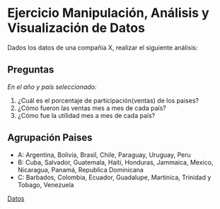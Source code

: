 
# Ejercicio Manipulación, Análisis y Visualización de Datos

Dados los datos de una compañia X, realizar el siguiente análisis:

## Preguntas

_En el año y país seleccionado:_

1. ¿Cuál es el porcentaje de participación(ventas) de los paises?
2. ¿Cómo fueron las ventas mes a mes de cada país?
3. ¿Cómo fue la utilidad mes a mes de cada país?


## Agrupación Paises

* A: Argentina, Bolivia, Brasil, Chile, Paraguay, Uruguay, Peru
* B: Cuba, Salvador, Guatemala, Haiti, Honduras, Jammaica, Mexico, Nicaragua, Panamá, Republica Dominicana
* C: Barbados, Colombia, Ecuador, Guadalupe, Martinica, Trinidad y Tobago, Venezuela

[Datos](mega_super_macro.xls)
